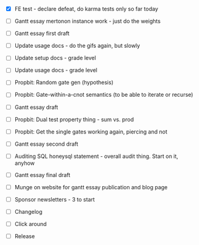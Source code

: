- [x] FE test - declare defeat, do karma tests only so far today

- [ ] Gantt essay mertonon instance work - just do the weights
- [ ] Gantt essay first draft
- [ ] Update usage docs - do the gifs again, but slowly
- [ ] Update setup docs - grade level
- [ ] Update usage docs - grade level
- [ ] Propbit: Random gate gen (hypothesis)
- [ ] Propbit: Gate-within-a-cnot semantics (to be able to iterate or recurse)

- [ ] Gantt essay draft
- [ ] Propbit: Dual test property thing - sum vs. prod
- [ ] Propbit: Get the single gates working again, piercing and not
- [ ] Gantt essay second draft
- [ ] Auditing SQL honeysql statement - overall audit thing. Start on it, anyhow

- [ ] Gantt essay final draft
- [ ] Munge on website for gantt essay publication and blog page
- [ ] Sponsor newsletters - 3 to start
- [ ] Changelog
- [ ] Click around
- [ ] Release
